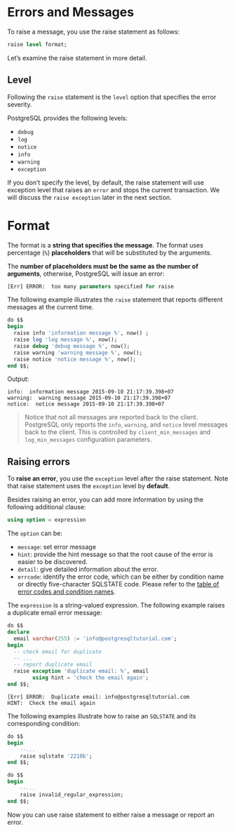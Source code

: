 # Errors and Messages

To raise a message, you use the raise statement as follows:

```SQL
raise level format;
```

Let’s examine the raise statement in more detail.

## Level

Following the `raise` statement is the `level` option that specifies the error severity.

PostgreSQL provides the following levels:

- `debug`
- `log`
- `notice`
- `info`
- `warning`
- `exception`

If you don’t specify the level, by default, the raise statement will use exception level that raises an `error` and stops the current transaction. We will discuss the `raise exception` later in the next section.

# Format

The format is a **string that specifies the message**. The format uses percentage (`%`) **placeholders** that will be substituted by the arguments.

The **number of placeholders must be the same as the number of arguments**, otherwise, PostgreSQL will issue an error:

```SQL
[Err] ERROR:  too many parameters specified for raise
```

The following example illustrates the `raise` statement that reports different messages at the current time.

```SQL
do $$
begin
  raise info 'information message %', now() ;
  raise log 'log message %', now();
  raise debug 'debug message %', now();
  raise warning 'warning message %', now();
  raise notice 'notice message %', now();
end $$;
```

Output:

```console
info:  information message 2015-09-10 21:17:39.398+07
warning:  warning message 2015-09-10 21:17:39.398+07
notice:  notice message 2015-09-10 21:17:39.398+07
```

> Notice that not all messages are reported back to the client. PostgreSQL only reports the `info`, `warning`, and `notice` level messages back to the client. This is controlled by `client_min_messages` and `log_min_messages` configuration parameters.

## Raising errors

To **raise an error**, you use the `exception` level after the raise statement. Note that raise statement uses the `exception` level by **default**.

Besides raising an error, you can add more information by using the following additional clause:

```SQL
using option = expression
```

The `option` can be:

- `message`: set error message
- `hint`: provide the hint message so that the root cause of the error is easier to be discovered.
- `detail`:  give detailed information about the error.
- `errcode`: identify the error code, which can be either by condition name or directly five-character SQLSTATE code. Please refer to the [table of error codes and condition names](https://www.postgresql.org/docs/current/errcodes-appendix.html).

The `expression` is a string-valued expression. The following example raises a duplicate email error message:

```SQL
do $$
declare
  email varchar(255) := 'info@postgresqltutorial.com';
begin
  -- check email for duplicate
  -- ...
  -- report duplicate email
  raise exception 'duplicate email: %', email
		using hint = 'check the email again';
end $$;
```

```console
[Err] ERROR:  Duplicate email: info@postgresqltutorial.com
HINT:  Check the email again
```

The following examples illustrate how to raise an `SQLSTATE` and its corresponding condition:

```SQL
do $$
begin
	--...
	raise sqlstate '2210b';
end $$;
```

```SQL
do $$
begin
	--...
	raise invalid_regular_expression;
end $$;
```

Now you can use raise statement to either raise a message or report an error.
